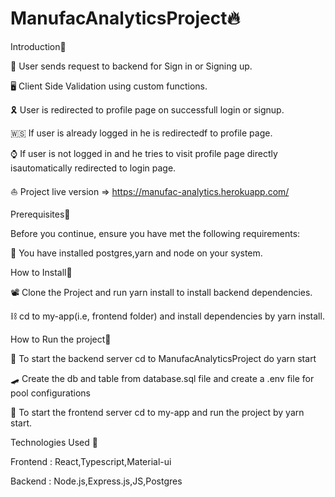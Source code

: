 # ManufacAnalyticsProject🔥 


Introduction🚀 


 🦸  User sends request to backend for Sign in or Signing up.

 🖥  Client Side Validation using custom functions.

 🎗  User is redirected to profile page on successfull login or signup.

 🇼🇸  If user is already logged in he is redirectedf to profile page.

 ⌚  If user is not logged in and he tries to visit profile page 
     directly  isautomatically redirected to login page.


 ⛵ Project live version =>  https://manufac-analytics.herokuapp.com/





Prerequisites🚀



Before you continue, ensure you have met the following requirements:

 📠 You have installed postgres,yarn and node on your system.



How to Install🚀


 📽  Clone the Project and run yarn install to install backend dependencies. 

 ⛓   cd to my-app(i.e, frontend folder) and install dependencies by yarn install.



How to Run the project🚀



 📧  To start the backend server cd to ManufacAnalyticsProject do yarn start

 🛹  Create the db and table from database.sql file and create a .env file 
     for pool configurations

 👨 To start the frontend server cd to my-app and run the project by yarn start.


Technologies Used 🚀

Frontend : React,Typescript,Material-ui

Backend : Node.js,Express.js,JS,Postgres
